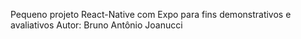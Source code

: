 Pequeno projeto React-Native com Expo para fins demonstrativos e avaliativos
Autor: Bruno Antônio Joanucci

